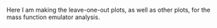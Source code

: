 Here I am making the leave-one-out plots, as well as other plots, for the mass function emulator analysis.